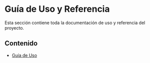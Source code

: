 # Guía de Uso y Referencia

Esta sección contiene toda la documentación de uso y referencia del proyecto.

## Contenido

- [Guía de Uso](03-uso.md) 